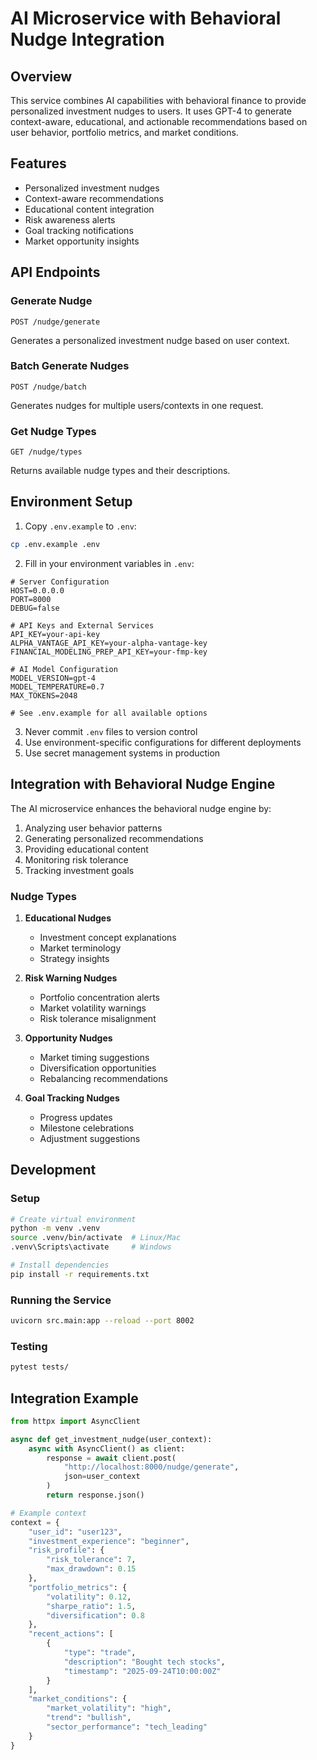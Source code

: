 # AI Microservice with Behavioral Nudge Integration

## Overview
This service combines AI capabilities with behavioral finance to provide personalized investment nudges to users. It uses GPT-4 to generate context-aware, educational, and actionable recommendations based on user behavior, portfolio metrics, and market conditions.

## Features
- Personalized investment nudges
- Context-aware recommendations
- Educational content integration
- Risk awareness alerts
- Goal tracking notifications
- Market opportunity insights

## API Endpoints

### Generate Nudge
```http
POST /nudge/generate
```
Generates a personalized investment nudge based on user context.

### Batch Generate Nudges
```http
POST /nudge/batch
```
Generates nudges for multiple users/contexts in one request.

### Get Nudge Types
```http
GET /nudge/types
```
Returns available nudge types and their descriptions.

## Environment Setup

1. Copy `.env.example` to `.env`:
```bash
cp .env.example .env
```

2. Fill in your environment variables in `.env`:
```env
# Server Configuration
HOST=0.0.0.0
PORT=8000
DEBUG=false

# API Keys and External Services
API_KEY=your-api-key
ALPHA_VANTAGE_API_KEY=your-alpha-vantage-key
FINANCIAL_MODELING_PREP_API_KEY=your-fmp-key

# AI Model Configuration
MODEL_VERSION=gpt-4
MODEL_TEMPERATURE=0.7
MAX_TOKENS=2048

# See .env.example for all available options
```

3. Never commit `.env` files to version control
4. Use environment-specific configurations for different deployments
5. Use secret management systems in production

## Integration with Behavioral Nudge Engine

The AI microservice enhances the behavioral nudge engine by:
1. Analyzing user behavior patterns
2. Generating personalized recommendations
3. Providing educational content
4. Monitoring risk tolerance
5. Tracking investment goals

### Nudge Types

1. **Educational Nudges**
   - Investment concept explanations
   - Market terminology
   - Strategy insights

2. **Risk Warning Nudges**
   - Portfolio concentration alerts
   - Market volatility warnings
   - Risk tolerance misalignment

3. **Opportunity Nudges**
   - Market timing suggestions
   - Diversification opportunities
   - Rebalancing recommendations

4. **Goal Tracking Nudges**
   - Progress updates
   - Milestone celebrations
   - Adjustment suggestions

## Development

### Setup
```bash
# Create virtual environment
python -m venv .venv
source .venv/bin/activate  # Linux/Mac
.venv\Scripts\activate     # Windows

# Install dependencies
pip install -r requirements.txt
```

### Running the Service
```bash
uvicorn src.main:app --reload --port 8002
```

### Testing
```bash
pytest tests/
```

## Integration Example

```python
from httpx import AsyncClient

async def get_investment_nudge(user_context):
    async with AsyncClient() as client:
        response = await client.post(
            "http://localhost:8000/nudge/generate",
            json=user_context
        )
        return response.json()

# Example context
context = {
    "user_id": "user123",
    "investment_experience": "beginner",
    "risk_profile": {
        "risk_tolerance": 7,
        "max_drawdown": 0.15
    },
    "portfolio_metrics": {
        "volatility": 0.12,
        "sharpe_ratio": 1.5,
        "diversification": 0.8
    },
    "recent_actions": [
        {
            "type": "trade",
            "description": "Bought tech stocks",
            "timestamp": "2025-09-24T10:00:00Z"
        }
    ],
    "market_conditions": {
        "market_volatility": "high",
        "trend": "bullish",
        "sector_performance": "tech_leading"
    }
}
```